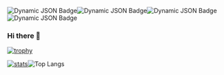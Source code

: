 ![Dynamic JSON Badge](https://img.shields.io/badge/dynamic/json?url=https%3A%2F%2Fraw.githubusercontent.com%2Fjuanjqo%2Fjuanjqo%2Fmain%2Fgoogle_scholar_juanjqo.json&query=%24.author.name&label=Google%20Scholar&color=red&link=https%3A%2F%2Fscholar.google.com%2Fcitations%3Fuser%3DanH1p78AAAAJ%26hl%3Des)![Dynamic JSON Badge](https://img.shields.io/badge/dynamic/json?url=https%3A%2F%2Fraw.githubusercontent.com%2Fjuanjqo%2Fjuanjqo%2Fmain%2Fgoogle_scholar_juanjqo.json&query=%24.cited_by.table..citations.all&label=Citations&link=https%3A%2F%2Fscholar.google.com%2Fcitations%3Fuser%3DanH1p78AAAAJ%26hl%3Des)![Dynamic JSON Badge](https://img.shields.io/badge/dynamic/json?url=https%3A%2F%2Fraw.githubusercontent.com%2Fjuanjqo%2Fjuanjqo%2Fmain%2Fgoogle_scholar_juanjqo.json&query=%24.cited_by.table..h_index.all&label=h_index&link=https%3A%2F%2Fscholar.google.com%2Fcitations%3Fuser%3DanH1p78AAAAJ%26hl%3Des)![Dynamic JSON Badge](https://img.shields.io/badge/dynamic/json?url=https%3A%2F%2Fraw.githubusercontent.com%2Fjuanjqo%2Fjuanjqo%2Fmain%2Fgoogle_scholar_juanjqo.json&query=%24.cited_by.table..i10_index.all&label=i10_index&color=blue&link=https%3A%2F%2Fscholar.google.com%2Fcitations%3Fuser%3DanH1p78AAAAJ%26hl%3Des)





### Hi there 👋

[![trophy](https://github-profile-trophy.vercel.app/?username=juanjqo)](https://github.com/juanjqo/github-profile-trophy)

[![stats](https://github-readme-stats.vercel.app/api?username=juanjqo)](https://github.com/juanjqo/github-readme-stats)![Top Langs](https://github-readme-stats.vercel.app/api/top-langs/?username=juanjqo&layout=compact)



<!--
**juanjqo/juanjqo** is a ✨ _special_ ✨ repository because its `README.md` (this file) appears on your GitHub profile.

Here are some ideas to get you started:

- 🔭 I’m currently working on ...
- 🌱 I’m currently learning ...
- 👯 I’m looking to collaborate on ...
- 🤔 I’m looking for help with ...
- 💬 Ask me about ...
- 📫 How to reach me: ...
- 😄 Pronouns: ...
- ⚡ Fun fact: ...
-->
